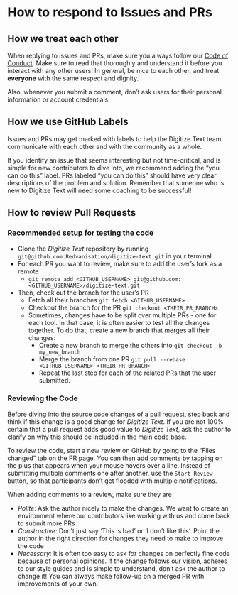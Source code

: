 # How to respond to Issues and PRs

## How we treat each other  

When replying to issues and PRs, make sure you always follow our [Code of Conduct](CODE_OF_CONDUCT.md). Make sure to read that thoroughly and understand it before you interact with any other users! In general, be nice to each other, and treat **everyone** with the same respect and dignity.

Also, whenever you submit a comment, don’t ask users for their personal information or account credentials.

## How we use GitHub Labels

Issues and PRs may get marked with labels to help the Digitize Text team communicate with each other and with the community as a whole.

If you identify an issue that seems interesting but not time-critical, and is simple for new contributors to dive into, we recommend adding the “you can do this” label. PRs labeled “you can do this” should have very clear descriptions of the problem and solution. Remember that someone who is new to Digitize Text will need some coaching to be successful!

## How to review Pull Requests

### Recommended setup for testing the code

- Clone the _Digitize Text_ repository by running  `git@github.com:Redvanisation/digitize-text.git` in your terminal
- For each PR you want to review, make sure to add the user’s fork as a remote
  - `git remote add <GITHUB_USERNAME> git@github.com:<GITHUB_USERNAME>/digitize-text.git`
- Then, check out the branch for the user’s PR
  - Fetch all their branches `git fetch <GITHUB_USERNAME>`
  - Checkout the branch for the PR `git checkout <THEIR_PR_BRANCH>`
  - Sometimes, changes have to be split over multiple PRs - one for each tool. In that case, it is often easier to test all the changes together. To do that, create a new branch that merges all their changes:
    - Create a new branch to merge the others into `git checkout -b my_new_branch`
    - Merge the branch from one PR `git pull --rebase <GITHUB_USERNAME> <THEIR_PR_BRANCH>`
    - Repeat the last step for each of the related PRs that the user submitted.

### Reviewing the Code

Before diving into the source code changes of a pull request, step back and think if this change is a good change for _Digitize Text_. If you are not 100% certain that a pull request adds good value to _Digitize Text_, ask the author to clarify on why this should be included in the main code base.

To review the code, start a new review on GitHub by going to the “Files changed” tab on the PR page. You can then add comments by tapping on the plus that appears when your mouse hovers over a line. Instead of submitting multiple comments one after another, use the `Start Review` button, so that participants don’t get flooded with multiple notifications.

When adding comments to a review, make sure they are
- *Polite*: Ask the author nicely to make the changes. We want to create an environment where our contributors like working with us and come back to submit more PRs
- *Constructive*: Don’t just say ‘This is bad’ or ‘I don’t like this’. Point the author in the right direction for changes they need to make to improve the code
- *Necessary*: It is often too easy to ask for changes on perfectly fine code because of personal opinions. If the change follows our vision, adheres to our style guides and is simple to understand, don’t ask the author to change it! You can always make follow-up on a merged PR with improvements of your own.
